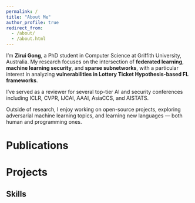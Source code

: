 ```yaml
---
permalink: /
title: "About Me"
author_profile: true
redirect_from: 
  - /about/
  - /about.html
---
```


I’m **Zirui Gong**, a PhD student in Computer Science at Griffith University, Australia. My research focuses on the intersection of **federated learning**, **machine learning security**, and **sparse subnetworks**, with a particular interest in analyzing **vulnerabilities in Lottery Ticket Hypothesis-based FL frameworks**.

I’ve served as a reviewer for several top-tier AI and security conferences including ICLR, CVPR, IJCAI, AAAI, AsiaCCS, and AISTATS.

Outside of research, I enjoy working on open-source projects, exploring adversarial machine learning topics, and learning new languages — both human and programming ones.


Publications
======


Projects
======


Skills
------

